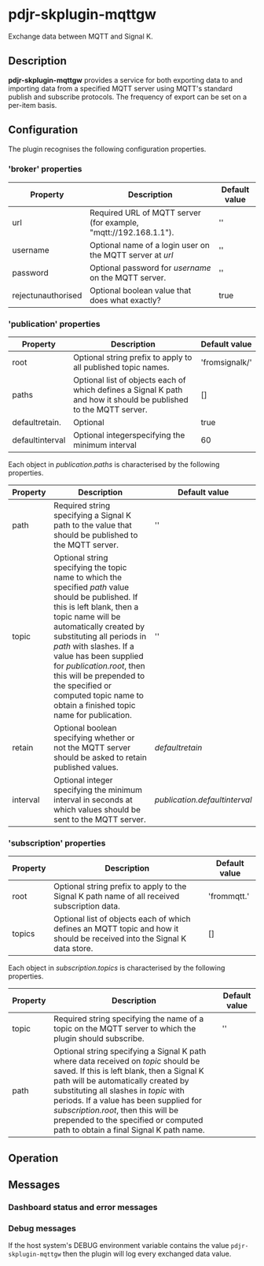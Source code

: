 # pdjr-skplugin-mqttgw
Exchange data between MQTT and Signal K.

## Description
**pdjr-skplugin-mqttgw** provides a service for both exporting data to
and importing data from a specified  MQTT server using MQTT's standard
publish and subscribe protocols.
The frequency of export can be set on a per-item basis.

## Configuration
The plugin recognises the following configuration properties.

### 'broker' properties

Property           | Description | Default value
------------------ | --- | ---
url                | Required URL of MQTT server (for example, "mqtt://192.168.1.1"). | ''
username           | Optional name of a login user on the MQTT server at *url* | ''
password           | Optional password for *username* on the MQTT server. | ''
rejectunauthorised | Optional boolean value that does what exactly? | true

### 'publication' properties

Property           | Description | Default value
------------------ | --- | ---
root               | Optional string prefix to apply to all published topic names. | 'fromsignalk/'
paths              | Optional list of objects each of which defines a Signal K path and how it should be published to the MQTT server. | []
defaultretain.     | Optional | true
defaultinterval    | Optional integerspecifying the minimum interval | 60 

Each object in *publication.paths* is characterised by the following properties.

Property           | Description | Default value
------------------ | --- | ---
path               | Required string specifying a Signal K path to the value that should be published to the MQTT server. | ''
topic              | Optional string specifying the topic name to which the specified *path* value should be published. If this is left blank, then a topic name will be automatically created by substituting all periods in *path* with slashes. If a value has been supplied for *publication.root*, then this will be prepended to the specified or computed topic name to obtain a finished topic name for publication. | ''
retain             | Optional boolean specifying whether or not the MQTT server should be asked to retain published values. | *defaultretain*
interval           | Optional integer specifying the minimum interval in seconds at which values should be sent to the MQTT server. | *publication.defaultinterval*

### 'subscription' properties

Property           | Description | Default value
------------------ | --- | ---
root               | Optional string prefix to apply to the Signal K path name of all received subscription data. | 'frommqtt.'
topics             | Optional list of objects each of which defines an MQTT topic and how it should be received into the Signal K data store. | []

Each object in *subscription.topics* is characterised by the following properties.

Property           | Description | Default value
------------------ | --- | ---
topic              | Required string specifying the name of a topic on the MQTT server to which the plugin should subscribe. | ''
path               | Optional string specifying a Signal K path where data received on *topic* should be saved. If this is left blank, then a Signal K path will be automatically created by substituting all slashes in *topic* with periods. If a value has been supplied for *subscription.root*, then this will be prepended to the specified or computed path to obtain a final Signal K path name.

## Operation

## Messages

### Dashboard status and error messages

### Debug messages

If the host system's DEBUG environment variable contains the value
```pdjr-skplugin-mqttgw``` then the plugin will log every exchanged
data value.
